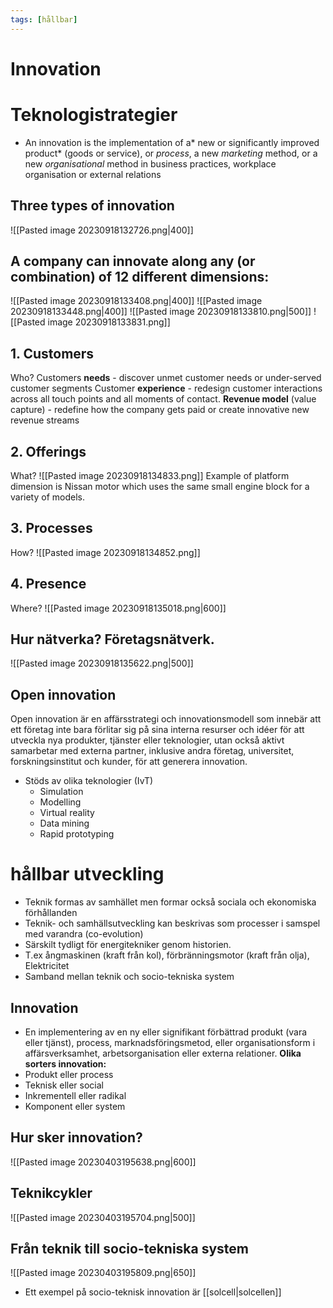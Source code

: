 ```yaml
---
tags: [hållbar]
---
```

# Innovation

# Teknologistrategier
- An innovation is the implementation of a* new or significantly improved product* (goods or service), or *process*, a new *marketing* method, or a new *organisational* method in business practices, workplace organisation or external relations

## Three types of innovation
![[Pasted image 20230918132726.png|400]]

## A company can innovate along any (or combination) of 12 different dimensions:
![[Pasted image 20230918133408.png|400]]
![[Pasted image 20230918133448.png|400]]
![[Pasted image 20230918133810.png|500]]
![[Pasted image 20230918133831.png]]

## 1. Customers
Who?
Customers **needs** - discover unmet customer needs or under-served customer segments
Customer **experience** - redesign customer interactions across all touch points and all moments of contact. 
**Revenue model** (value capture) - redefine how the company gets paid or create innovative new revenue streams

## 2. Offerings
What?
![[Pasted image 20230918134833.png]]
Example of platform dimension is Nissan motor which uses the same small engine block for a variety of models. 
## 3. Processes
How?
![[Pasted image 20230918134852.png]]

## 4. Presence
Where?
![[Pasted image 20230918135018.png|600]]

## Hur nätverka? Företagsnätverk.
![[Pasted image 20230918135622.png|500]]

## Open innovation
Open innovation är en affärsstrategi och innovationsmodell som innebär att ett företag inte bara förlitar sig på sina interna resurser och idéer för att utveckla nya produkter, tjänster eller teknologier, utan också aktivt samarbetar med externa partner, inklusive andra företag, universitet, forskningsinstitut och kunder, för att generera innovation.
- Stöds av olika teknologier (IvT)
	- Simulation
	- Modelling
	- Virtual reality
	- Data mining
	- Rapid prototyping


# hållbar utveckling
- Teknik formas av samhället men formar också sociala och ekonomiska förhållanden
- Teknik- och samhällsutveckling kan beskrivas som processer i samspel med varandra (co-evolution)
- Särskilt tydligt för energitekniker genom historien. 
- T.ex ångmaskinen (kraft från kol), förbränningsmotor (kraft från olja), Elektricitet
- Samband mellan teknik och socio-tekniska system

## Innovation
- En implementering av en ny eller signifikant förbättrad produkt (vara eller tjänst), process, marknadsföringsmetod, eller organisationsform i affärsverksamhet, arbetsorganisation eller externa relationer. 
**Olika sorters innovation:**
- Produkt eller process
- Teknisk eller social
- Inkrementell eller radikal
- Komponent eller system

## Hur sker innovation?
![[Pasted image 20230403195638.png|600]]

## Teknikcykler
![[Pasted image 20230403195704.png|500]]

## Från teknik till socio-tekniska system
![[Pasted image 20230403195809.png|650]]
- Ett exempel på socio-teknisk innovation är [[solcell|solcellen]]